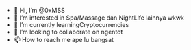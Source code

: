 - 👋 Hi, I’m @0xMSS
- 👀 I’m interested in Spa/Massage dan NightLife lainnya wkwk
- 🌱 I’m currently learningCryptocurrencies
- 💞️ I’m looking to collaborate on ngentot
- 📫 How to reach me ape lu bangsat

<!---
0xMSS/0xMSS is a ✨ special ✨ repository because its `README.md` (this file) appears on your GitHub profile.
You can click the Preview link to take a look at your changes.
--->
